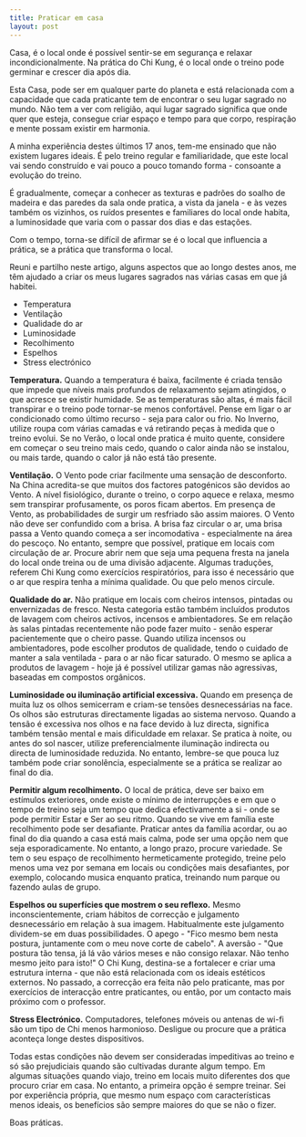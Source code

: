 ```yaml
---
title: Praticar em casa
layout: post
---
```

Casa, é o local onde é possível sentir-se em segurança e relaxar incondicionalmente. Na prática do Chi Kung, é o local onde o treino pode germinar e crescer dia após dia.

Esta Casa, pode ser em qualquer parte do planeta e está relacionada com a capacidade que cada praticante tem de encontrar o seu lugar sagrado no mundo. Não tem a ver com religião, aqui lugar sagrado significa que onde quer que esteja, consegue criar espaço e tempo para que corpo, respiração e mente possam existir em harmonia. 

A minha experiência destes últimos 17 anos, tem-me ensinado que não existem lugares ideais. É pelo treino regular e familiaridade, que este local vai sendo construído e vai pouco a pouco tomando forma - consoante a evolução do treino.

É gradualmente, começar a conhecer as texturas e padrões do soalho de madeira e das paredes da sala onde pratica, a vista da janela - e às vezes também os vizinhos, os ruídos presentes e familiares do local onde habita, a luminosidade que varia com o passar dos dias e das estações. 

Com o tempo, torna-se difícil de afirmar se é o local que influencia a prática, se a prática que transforma o local. 

Reuni e partilho neste artigo, alguns aspectos que ao longo destes anos, me têm ajudado a criar os meus lugares sagrados nas várias casas em que já habitei.  

- Temperatura
- Ventilação
- Qualidade do ar 
- Luminosidade 
- Recolhimento
- Espelhos
- Stress electrónico

**Temperatura.** Quando a temperatura é baixa, facilmente é criada tensão que impede que níveis mais profundos de relaxamento sejam atingidos, o que acresce se existir humidade. Se as temperaturas são altas, é mais fácil transpirar e o treino pode tornar-se menos confortável. Pense em ligar o ar condicionado como último recurso - seja para calor ou frio. No Inverno, utilize roupa com várias camadas e vá retirando peças à medida que o treino evolui. Se no Verão, o local onde pratica é muito quente, considere em começar o seu treino mais cedo, quando o calor ainda não se instalou, ou mais tarde, quando o calor já não está tão presente. 

**Ventilação.** O Vento pode criar facilmente uma sensação de desconforto. Na China acredita-se que muitos dos factores patogénicos são devidos ao Vento. A nível fisiológico, durante o treino, o corpo aquece e relaxa, mesmo sem transpirar profusamente, os poros ficam abertos. Em presença de Vento, as probabilidades de surgir um resfriado são assim maiores. O Vento não deve ser confundido com a brisa. A brisa faz circular o ar, uma brisa passa a Vento quando começa a ser incomodativa - especialmente na área do pescoço. No entanto, sempre que possível, pratique em locais com circulação de ar. Procure abrir nem que seja uma pequena fresta na janela do local onde treina ou de uma divisão adjacente. Algumas traduções, referem Chi Kung como exercícios respiratórios, para isso é necessário que o ar que respira tenha a mínima qualidade. Ou que pelo menos circule. 

**Qualidade do ar.** Não pratique em locais com cheiros intensos, pintadas ou envernizadas de fresco. Nesta categoria estão também incluídos produtos de lavagem com cheiros activos, incensos e ambientadores. Se em relação às salas pintadas recentemente não pode fazer muito - senão esperar pacientemente que o cheiro passe. Quando utiliza incensos ou ambientadores, pode escolher produtos de qualidade, tendo o cuidado de manter a sala ventilada - para o ar não ficar saturado. O mesmo se aplica a produtos de lavagem - hoje já é possível utilizar gamas não agressivas, baseadas em compostos orgânicos.    

**Luminosidade ou iluminação artificial excessiva.** Quando em presença de muita luz os olhos semicerram e criam-se tensões desnecessárias na face. Os olhos são estruturas directamente ligadas ao sistema nervoso. Quando a tensão é excessiva nos olhos e na face devido à luz directa, significa também tensão mental e mais dificuldade em relaxar. Se pratica à noite, ou antes do sol nascer, utilize preferencialmente iluminação indirecta ou directa de luminosidade reduzida. No entanto, lembre-se que pouca luz também pode criar sonolência, especialmente se a prática se realizar ao final do dia. 

**Permitir algum recolhimento.** O local de prática, deve ser baixo em estímulos exteriores, onde existe o mínimo de interrupções e em que o tempo de treino seja um tempo que dedica efectivamente a si - onde se pode permitir Estar e Ser ao seu ritmo. Quando se vive em família este recolhimento pode ser desafiante. Praticar antes da família acordar, ou ao final do dia quando a casa está mais calma, pode ser uma opção nem que seja esporadicamente. No entanto, a longo prazo, procure variedade. Se tem o seu espaço de recolhimento hermeticamente protegido, treine pelo menos uma vez por semana em locais ou condições mais desafiantes, por exemplo, colocando musica enquanto pratica, treinando num parque ou fazendo aulas de grupo.

**Espelhos ou superfícies que mostrem o seu reflexo.** Mesmo inconscientemente, criam hábitos de correcção e julgamento desnecessário em relação à sua imagem. Habitualmente este julgamento dividem-se em duas possibilidades. O apego - "Fico mesmo bem nesta postura, juntamente com o meu nove corte de cabelo". A aversão - "Que postura tão tensa, já lá vão vários meses e não consigo relaxar. Não tenho mesmo jeito para isto!" 
O Chi Kung, destina-se a fortalecer e criar uma estrutura interna - que não está relacionada com os ideais estéticos externos. No passado, a correcção era feita não pelo praticante, mas por exercícios de interacção entre praticantes, ou então, por um contacto mais próximo com o professor. 

**Stress Electrónico.** Computadores, telefones móveis ou antenas de wi-fi são um tipo de Chi menos harmonioso. Desligue ou procure que a prática aconteça longe destes dispositivos. 

Todas estas condições não devem ser consideradas impeditivas ao treino e só são prejudiciais quando são cultivadas durante algum tempo. Em algumas situações quando viajo, treino em locais muito diferentes dos que procuro criar em casa. No entanto, a primeira opção é sempre treinar. Sei por experiência própria, que mesmo num espaço com características menos ideais, os benefícios são sempre maiores do que se não o fizer.

Boas práticas.
